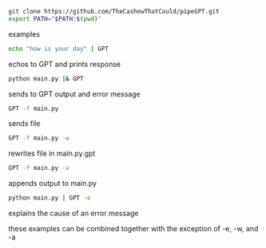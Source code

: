 ```bash
git clone https://github.com/TheCashewThatCould/pipeGPT.git
export PATH="$PATH:$(pwd)"
```
examples
```bash
echo "how is your day" | GPT
```
echos to GPT and prints response
```bash
python main.py |& GPT
```
sends to GPT output and error message
```bash
GPT -f main.py
```
sends file
```bash
GPT -f main.py -w
```
rewrites file in main.py.gpt
```bash
GPT -f main.py -a
```
appends output to main.py
```bash
python main.py | GPT -e
```
explains the cause of an error message

these examples can be combined together with the exception of -e, -w, and -a
